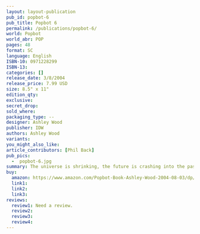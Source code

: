 ```yaml
---
layout: layout-publication
pub_id: popbot-6
pub_title: Popbot 6
permalink: /publications/popbot-6/
world: Popbot
world_abr: POP
pages: 48
format: SC
language: English
ISBN-10: 0971228299
ISBN-13: 
categories: []
release_date: 3/8/2004
release_price: 7.99 USD
size: 8.5" x 11"
edition_qty: 
exclusive: 
secret_drop:
sold_where: 
packaging_type: --
designer: Ashley Wood
publisher: IDW
authors: Ashley Wood
variants:
you_might_also_like: 
article_contributors: [Phil Back]
pub_pics: 
  -  popbot-6.jpg
summary: The universe is shrinking, the future is crashing into the past... Meanwhile, Popbot and the Tomorrow Kings play chess with the Mortis. Continue the wild ride through the singular imagination of Ashley Wood in the latest edition of his lavishly illustrated Popbot series. - From Amazon
buy:
  amazon: https://www.amazon.com/Popbot-Book-Ashley-Wood-2004-08-03/dp/B01F7Y4QNA/ref=tmm_pap_title_4?_encoding=UTF8&qid=&sr=
  link1: 
  link2: 
  link3: 
reviews:
  review1: Need a review.
  review2:
  review3:
  review4:
---
```

<p></p>